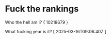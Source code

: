 # Fuck the rankings

Who the hell am I?
{ 10218679 }

What fucking year is it?
[ 2025-03-16T09:06:40Z ]
